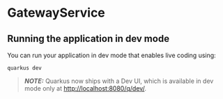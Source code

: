# GatewayService

## Running the application in dev mode

You can run your application in dev mode that enables live coding using:

```shell script
quarkus dev
```

> **_NOTE:_**  Quarkus now ships with a Dev UI, which is available in dev mode only at <http://localhost:8080/q/dev/>.